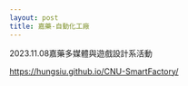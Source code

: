 ```yaml
---
layout: post
title: 嘉藥-自動化工廠
---
```


2023.11.08嘉藥多媒體與遊戲設計系活動

https://hungsiu.github.io/CNU-SmartFactory/